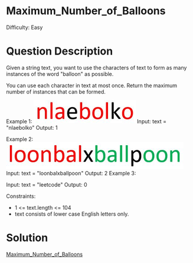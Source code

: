 
# Maximum_Number_of_Balloons

Difficulty: Easy

# Question Description

Given a string text, you want to use the characters of text to form as many instances of the word "balloon" as possible.

You can use each character in text at most once. Return the maximum number of instances that can be formed.

Example 1:
![alt text](image-1.png)
Input: text = "nlaebolko"
Output: 1

Example 2:
![alt text](image.png)
Input: text = "loonbalxballpoon"
Output: 2
Example 3:

Input: text = "leetcode"
Output: 0
 
Constraints:

- 1 <= text.length <= 104
- text consists of lower case English letters only.

# Solution

[Maximum_Number_of_Balloons]([1189]Maximum_Number_of_Balloons.py)

    